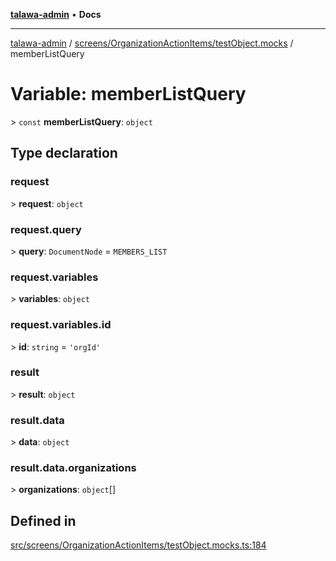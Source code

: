 [**talawa-admin**](../../../../README.md) • **Docs**

***

[talawa-admin](../../../../modules.md) / [screens/OrganizationActionItems/testObject.mocks](../README.md) / memberListQuery

# Variable: memberListQuery

\> `const` **memberListQuery**: `object`

## Type declaration

### request

\> **request**: `object`

### request.query

\> **query**: `DocumentNode` = `MEMBERS_LIST`

### request.variables

\> **variables**: `object`

### request.variables.id

\> **id**: `string` = `'orgId'`

### result

\> **result**: `object`

### result.data

\> **data**: `object`

### result.data.organizations

\> **organizations**: `object`[]

## Defined in

[src/screens/OrganizationActionItems/testObject.mocks.ts:184](https://github.com/PalisadoesFoundation/talawa-admin/blob/b465221425f3dcc638f77fbf5f1ccedb8e0dd082/src/screens/OrganizationActionItems/testObject.mocks.ts#L184)
